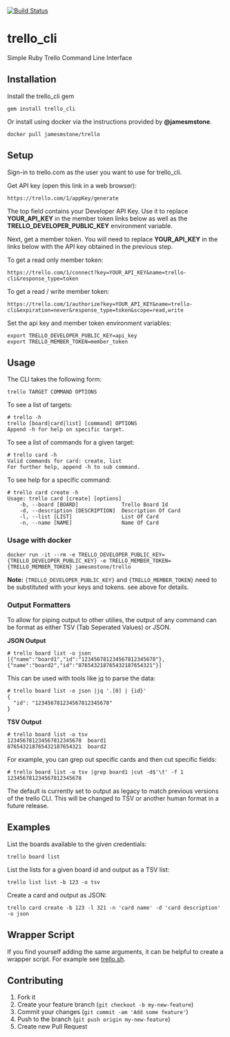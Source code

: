 [![Build Status](https://secure.travis-ci.org/brettweavnet/trello_cli.png)](http://travis-ci.org/brettweavnet/trello_cli)

# trello_cli

Simple Ruby Trello Command Line Interface

## Installation

Install the trello_cli gem

    gem install trello_cli

Or install using docker via the instructions provided by **@jamesmstone**.

    docker pull jamesmstone/trello

## Setup

Sign-in to trello.com as the user you want to use for trello_cli.

Get API key (open this link in a web browser):

    https://trello.com/1/appKey/generate

The top field contains your Developer API Key.  Use it to replace **YOUR_API_KEY** in the member token links below as well as the **TRELLO_DEVELOPER_PUBLIC_KEY** environment variable.

Next, get a member token. You will need to replace **YOUR_API_KEY** in the links below with the API key obtained in the previous step.

To get a read only member token:

    https://trello.com/1/connect?key=YOUR_API_KEY&name=trello-cli&response_type=token

To get a read / write member token:

    https://trello.com/1/authorize?key=YOUR_API_KEY&name=trello-cli&expiration=never&response_type=token&scope=read,write

Set the api key and member token environment variables:

    export TRELLO_DEVELOPER_PUBLIC_KEY=api_key
    export TRELLO_MEMBER_TOKEN=member_token

## Usage

The CLI takes the following form:

    trello TARGET COMMAND OPTIONS

To see a list of targets:

    # trello -h
    trello [board|card|list] [command] OPTIONS
    Append -h for help on specific target.

To see a list of commands for a given target:

    # trello card -h
    Valid commands for card: create, list
    For further help, append -h to sub command.

To see help for a specific command:

    # trello card create -h
    Usage: trello card [create] [options]
        -b, --board [BOARD]              Trello Board Id
        -d, --description [DESCRIPTION]  Description Of Card
        -l, --list [LIST]                List Of Card
        -n, --name [NAME]                Name Of Card

### Usage with docker

    docker run -it --rm -e TRELLO_DEVELOPER_PUBLIC_KEY={TRELLO_DEVELOPER_PUBLIC_KEY} -e TRELLO_MEMBER_TOKEN={TRELLO_MEMBER_TOKEN} jamesmstone/trello

**Note:** `{TRELLO_DEVELOPER_PUBLIC_KEY}`  and `{TRELLO_MEMBER_TOKEN}` need to be substituted with your keys and tokens. see above for details.

### Output Formatters

To allow for piping output to other utilies, the output of any command can
be format as either TSV (Tab Seperated Values) or JSON.

**JSON Output**

```
# trello board list -o json
[{"name":"board1","id":"123456781234567812345678"},{"name":"board2","id":"876543218765432187654321"}]
```

This can be used with tools like [jq](http://stedolan.github.io/jq/) to parse the data:

```
# trello board list -o json |jq '.[0] | {id}'
{
  "id": "123456781234567812345678"
}
```

**TSV Output**

```
# trello board list -o tsv
123456781234567812345678  board1
876543218765432187654321  board2
```

For example, you can grep out specific cards and then cut specific fields:

```
# trello board list -o tsv |grep board1 |cut -d$'\t' -f 1
123456781234567812345678
```

The default is currently set to output as legacy to match previous versions
of the trello CLI. This will be changed to TSV or another human format in a
future release.

## Examples

List the boards available to the given credentials:

    trello board list

List the lists for a given board id and output as a TSV list:

    trello list list -b 123 -o tsv

Create a card and output as JSON:

    trello card create -b 123 -l 321 -n 'card name' -d 'card description' -o json

## Wrapper Script

If you find yourself adding the same arguments, it can be helpful to create a
wrapper script. For example see [trello.sh](https://gist.github.com/brettweavnet/af002bde11adc8fb7b31).

## Contributing

1. Fork it
2. Create your feature branch (`git checkout -b my-new-feature`)
3. Commit your changes (`git commit -am 'Add some feature'`)
4. Push to the branch (`git push origin my-new-feature`)
5. Create new Pull Request
